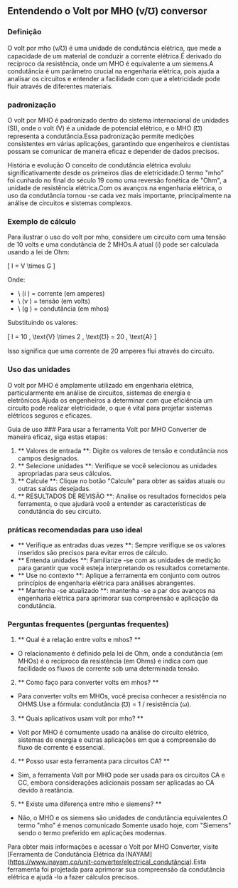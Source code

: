 ## Entendendo o Volt por MHO (v/℧) conversor

### Definição
O volt por mho (v/℧) é uma unidade de condutância elétrica, que mede a capacidade de um material de conduzir a corrente elétrica.É derivado do recíproco da resistência, onde um MHO é equivalente a um siemens.A condutância é um parâmetro crucial na engenharia elétrica, pois ajuda a analisar os circuitos e entender a facilidade com que a eletricidade pode fluir através de diferentes materiais.

### padronização
O volt por MHO é padronizado dentro do sistema internacional de unidades (SI), onde o volt (V) é a unidade de potencial elétrico, e o MHO (℧) representa a condutância.Essa padronização permite medições consistentes em várias aplicações, garantindo que engenheiros e cientistas possam se comunicar de maneira eficaz e depender de dados precisos.

História e evolução
O conceito de condutância elétrica evoluiu significativamente desde os primeiros dias de eletricidade.O termo "mho" foi cunhado no final do século 19 como uma reversão fonética de "Ohm", a unidade de resistência elétrica.Com os avanços na engenharia elétrica, o uso da condutância tornou -se cada vez mais importante, principalmente na análise de circuitos e sistemas complexos.

### Exemplo de cálculo
Para ilustrar o uso do volt por mho, considere um circuito com uma tensão de 10 volts e uma condutância de 2 MHOs.A atual (i) pode ser calculada usando a lei de Ohm:

\[ I = V \times G \]

Onde:
- \ (i \) = corrente (em amperes)
- \ (v \) = tensão (em volts)
- \ (g \) = condutância (em mhos)

Substituindo os valores:

\[ I = 10 \, \text{V} \times 2 \, \text{℧} = 20 \, \text{A} \]

Isso significa que uma corrente de 20 amperes flui através do circuito.

### Uso das unidades
O volt por MHO é amplamente utilizado em engenharia elétrica, particularmente em análise de circuitos, sistemas de energia e eletrônicos.Ajuda os engenheiros a determinar com que eficiência um circuito pode realizar eletricidade, o que é vital para projetar sistemas elétricos seguros e eficazes.

Guia de uso ###
Para usar a ferramenta Volt por MHO Converter de maneira eficaz, siga estas etapas:
1. ** Valores de entrada **: Digite os valores de tensão e condutância nos campos designados.
2. ** Selecione unidades **: Verifique se você selecionou as unidades apropriadas para seus cálculos.
3. ** Calcule **: Clique no botão "Calcule" para obter as saídas atuais ou outras saídas desejadas.
4. ** RESULTADOS DE REVISÃO **: Analise os resultados fornecidos pela ferramenta, o que ajudará você a entender as características de condutância do seu circuito.

### práticas recomendadas para uso ideal
- ** Verifique as entradas duas vezes **: Sempre verifique se os valores inseridos são precisos para evitar erros de cálculo.
- ** Entenda unidades **: Familiarize -se com as unidades de medição para garantir que você esteja interpretando os resultados corretamente.
- ** Use no contexto **: Aplique a ferramenta em conjunto com outros princípios de engenharia elétrica para análises abrangentes.
- ** Mantenha -se atualizado **: mantenha -se a par dos avanços na engenharia elétrica para aprimorar sua compreensão e aplicação da condutância.

### Perguntas frequentes (perguntas frequentes)

1. ** Qual é a relação entre volts e mhos? **
- O relacionamento é definido pela lei de Ohm, onde a condutância (em MHOs) é o recíproco da resistência (em Ohms) e indica com que facilidade os fluxos de corrente sob uma determinada tensão.

2. ** Como faço para converter volts em mhos? **
- Para converter volts em MHOs, você precisa conhecer a resistência no OHMS.Use a fórmula: condutância (℧) = 1 / resistência (ω).

3. ** Quais aplicativos usam volt por mho? **
- Volt por MHO é comumente usado na análise do circuito elétrico, sistemas de energia e outras aplicações em que a compreensão do fluxo de corrente é essencial.

4. ** Posso usar esta ferramenta para circuitos CA? **
- Sim, a ferramenta Volt por MHO pode ser usada para os circuitos CA e CC, embora considerações adicionais possam ser aplicadas ao CA devido à reatância.

5. ** Existe uma diferença entre mho e siemens? **
- Não, o MHO e os siemens são unidades de condutância equivalentes.O termo "mho" é menos comunicado Somente usado hoje, com "Siemens" sendo o termo preferido em aplicações modernas.

Para obter mais informações e acessar o Volt por MHO Converter, visite [Ferramenta de Condutância Elétrica da INAYAM] (https://www.inayam.co/unit-converter/electrical_condutância).Esta ferramenta foi projetada para aprimorar sua compreensão da condutância elétrica e ajudá -lo a fazer cálculos precisos.